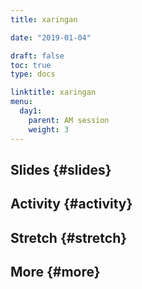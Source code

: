 ```yaml
---
title: xaringan

date: "2019-01-04"

draft: false
toc: true
type: docs

linktitle: xaringan
menu:
  day1:
    parent: AM session
    weight: 3
---
```



## Slides {#slides}

<!--[Link](../../../slides/xaringan.html)-->



## Activity {#activity}

## Stretch {#stretch}

## More {#more}

